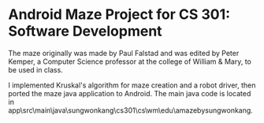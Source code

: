 # Android Maze Project for CS 301: Software Development

The maze originally was made by Paul Falstad and was edited by Peter Kemper, a Computer Science professor at the college of William & Mary, to be used in class.

I implemented Kruskal's algorithm for maze creation and a robot driver, then ported the maze java application to Android. The main java code is located in app\src\main\java\sungwonkang\cs301\cs\wm\edu\amazebysungwonkang.
